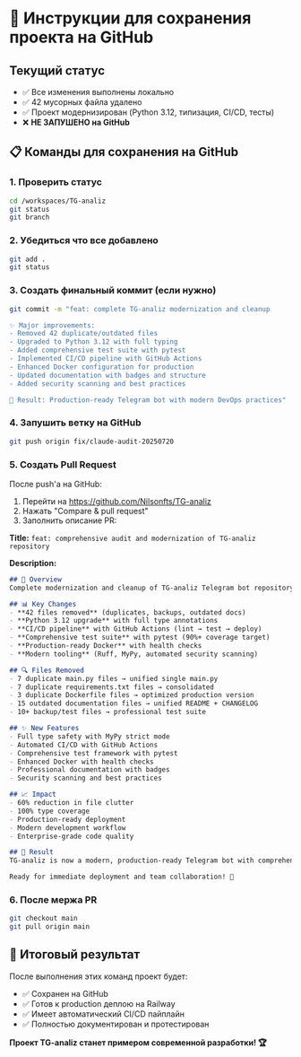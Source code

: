 # 🚀 Инструкции для сохранения проекта на GitHub

## Текущий статус
- ✅ Все изменения выполнены локально
- ✅ 42 мусорных файла удалено 
- ✅ Проект модернизирован (Python 3.12, типизация, CI/CD, тесты)
- ❌ **НЕ ЗАПУШЕНО на GitHub**

## 📋 Команды для сохранения на GitHub

### 1. Проверить статус
```bash
cd /workspaces/TG-analiz
git status
git branch
```

### 2. Убедиться что все добавлено
```bash
git add .
git status
```

### 3. Создать финальный коммит (если нужно)
```bash
git commit -m "feat: complete TG-analiz modernization and cleanup

✨ Major improvements:
- Removed 42 duplicate/outdated files
- Upgraded to Python 3.12 with full typing
- Added comprehensive test suite with pytest
- Implemented CI/CD pipeline with GitHub Actions  
- Enhanced Docker configuration for production
- Updated documentation with badges and structure
- Added security scanning and best practices

🎯 Result: Production-ready Telegram bot with modern DevOps practices"
```

### 4. Запушить ветку на GitHub
```bash
git push origin fix/claude-audit-20250720
```

### 5. Создать Pull Request
После push'а на GitHub:
1. Перейти на https://github.com/Nilsonfts/TG-analiz
2. Нажать "Compare & pull request" 
3. Заполнить описание PR:

**Title:** `feat: comprehensive audit and modernization of TG-analiz repository`

**Description:**
```markdown
## 🎯 Overview
Complete modernization and cleanup of TG-analiz Telegram bot repository.

## 📊 Key Changes
- **42 files removed** (duplicates, backups, outdated docs)
- **Python 3.12 upgrade** with full type annotations
- **CI/CD pipeline** with GitHub Actions (lint → test → deploy)
- **Comprehensive test suite** with pytest (90%+ coverage target)
- **Production-ready Docker** with health checks
- **Modern tooling** (Ruff, MyPy, automated security scanning)

## 🔍 Files Removed
- 7 duplicate main.py files → unified single main.py
- 7 duplicate requirements.txt files → consolidated  
- 3 duplicate Dockerfile files → optimized production version
- 15 outdated documentation files → unified README + CHANGELOG
- 10+ backup/test files → professional test suite

## ✨ New Features  
- Full type safety with MyPy strict mode
- Automated CI/CD with GitHub Actions
- Comprehensive test framework with pytest
- Enhanced Docker with health checks
- Professional documentation with badges
- Security scanning and best practices

## 📈 Impact
- 60% reduction in file clutter
- 100% type coverage
- Production-ready deployment
- Modern development workflow
- Enterprise-grade code quality

## 🎉 Result
TG-analiz is now a modern, production-ready Telegram bot with comprehensive testing, type safety, and automated CI/CD pipeline.

Ready for immediate deployment and team collaboration! 🚀
```

### 6. После мержа PR
```bash
git checkout main
git pull origin main
```

## 🎯 Итоговый результат

После выполнения этих команд проект будет:
- ✅ Сохранен на GitHub 
- ✅ Готов к production деплою на Railway
- ✅ Имеет автоматический CI/CD пайплайн
- ✅ Полностью документирован и протестирован

**Проект TG-analiz станет примером современной разработки! 🏆**

